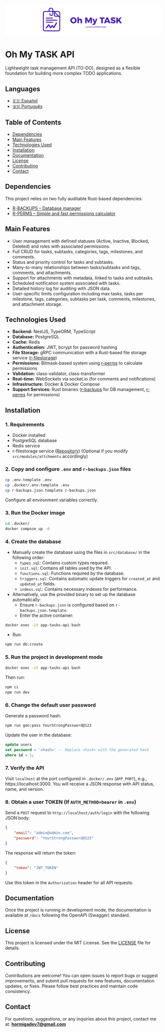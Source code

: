 ![Banner](./assets/banner.png)

# Oh My TASK API

Lightweight task management API (TO-DO), designed as a flexible foundation for building more complex TODO applications.

## Languages

- [🇪🇸 Español](./docs/md/README_ES.md)
- [🇧🇷 Português](./docs/md/README_PT.md)

## Table of Contents

- [Dependencies](#dependencies)
- [Main Features](#main-features)
- [Technologies Used](#technologies-used)
- [Installation](#installation)
- [Documentation](#documentation)
- [License](#license)
- [Contributing](#contributing)
- [Contact](#contact)

## Dependencies

This project relies on two fully auditable Rust-based dependencies:

- [R-BACKUPS – Database manager](https://github.com/HormigaDev/r-backups)
- [R-PERMS – Simple and fast permissions calculator](https://github.com/HormigaDev/r-perms)

## Main Features

- User management with defined statuses (Active, Inactive, Blocked, Deleted) and roles with associated permissions.
- Full CRUD for tasks, subtasks, categories, tags, milestones, and comments.
- Status and priority control for tasks and subtasks.
- Many-to-many relationships between tasks/subtasks and tags, comments, and attachments.
- Support for attachments with metadata, linked to tasks and subtasks.
- Scheduled notification system associated with tasks.
- Detailed history log for auditing with JSON data.
- User-specific limits configuration including max tasks, tasks per milestone, tags, categories, subtasks per task, comments, milestones, and attachment storage.

## Technologies Used

- **Backend:** NestJS, TypeORM, TypeScript
- **Database:** PostgreSQL
- **Cache:** Redis
- **Authentication:** JWT, bcrypt for password hashing
- **File Storage:** gRPC communication with a Rust-based file storage service ([r-filestorage](https://github.com/HormigaDev/r-filestorage))
- **Permissions:** Bitmask-based system using [r-perms](https://github.com/HormigaDev/r-perms) to calculate permissions
- **Validation:** class-validator, class-transformer
- **Real-time:** WebSockets via socket.io (for comments and notifications)
- **Infrastructure:** Docker & Docker Compose
- **Support Services:** Rust binaries ([r-backups](https://github.com/HormigaDev/r-backups) for DB management, [r-perms](https://github.com/HormigaDev/r-perms) for permissions)

## Installation

### 1. Requirements

- Docker installed
- PostgreSQL database
- Redis service
- r-filestorage service ([Repository](https://github.com/HormigaDev/r-filestorage)) (Optional if you modify `src/modules/attchments` accordingly)

### 2. Copy and configure `.env` and `r-backups.json` files

```bash
cp .env.template .env
cp .docker/.env.template .env
cp r-backups.json.template r-backups.json
```

Configure all environment variables correctly.

### 3. Run the Docker image

```bash
cd .docker/
docker compose up -d
```

### 4. Create the database

- Manually create the database using the files in `src/database/` in the following order:
    - `types.sql`: Contains custom types required.
    - `init.sql`: Contains all tables used by the API.
    - `functions.sql`: Functions required by the database.
    - `triggers.sql`: Contains automatic update triggers for `created_at` and `updated_at` fields.
    - `indexs.sql`: Contains necessary indexes for performance.
- Alternatively, use the provided binary to set up the database automatically:
    - Ensure `r-backups.json` is configured based on `r-backups.json.template`.
    - Enter the active container:

```bash
docker exec -it app-tasks-api bash
```

- Run:

```bash
npm run db:create
```

### 5. Run the project in development mode

```bash
docker exec -it app-tasks-api bash
```

Then run:

```bash
npm ci
npm run dev
```

### 6. Change the default user password

Generate a password hash:

```bash
npm run gen:pass YourStrongPassword@123
```

Update the user in the database:

```sql
update users
set password = '<hash>' -- Replace <hash> with the generated hash
where id = 1;
```

### 7. Verify the API

Visit `localhost` at the port configured in `.docker/.env` (`APP_PORT`), e.g., https://localhost:3000. You will receive a JSON response with API status, name, and version.

### 8. Obtain a user TOKEN (If `AUTH_METHOD=bearer` in `.env`)

Send a `POST` request to `http://localhost/auth/login` with the following JSON body:

```json
{
    "email": "admin@admin.com",
    "password": "YourStrongPassword@123"
}
```

The response will return the token:

```json
{
    "token": "JWT_TOKEN"
}
```

Use this token in the `Authorization` header for all API requests.

## Documentation

Once the project is running in development mode, the documentation is available at `/docs` following the OpenAPI (Swagger) standard.

## License

This project is licensed under the MIT License. See the [LICENSE](./LICENSE) file for details.

## Contributing

Contributions are welcome! You can open issues to report bugs or suggest improvements, and submit pull requests for new features, documentation updates, or fixes. Please follow best practices and maintain code consistency.

## Contact

For questions, suggestions, or any inquiries about this project, contact me at: **hormigadev7@gmail.com**
